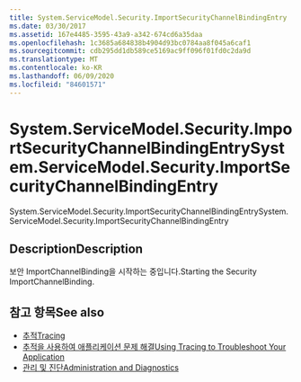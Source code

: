 ```yaml
---
title: System.ServiceModel.Security.ImportSecurityChannelBindingEntry
ms.date: 03/30/2017
ms.assetid: 167e4485-3595-43a9-a342-674cd6a35daa
ms.openlocfilehash: 1c3685a684838b4904d93bc0784aa8f045a6caf1
ms.sourcegitcommit: cdb295dd1db589ce5169ac9ff096f01fd0c2da9d
ms.translationtype: MT
ms.contentlocale: ko-KR
ms.lasthandoff: 06/09/2020
ms.locfileid: "84601571"
---
```

# <a name="systemservicemodelsecurityimportsecuritychannelbindingentry"></a><span data-ttu-id="470bf-102">System.ServiceModel.Security.ImportSecurityChannelBindingEntry</span><span class="sxs-lookup"><span data-stu-id="470bf-102">System.ServiceModel.Security.ImportSecurityChannelBindingEntry</span></span>
<span data-ttu-id="470bf-103">System.ServiceModel.Security.ImportSecurityChannelBindingEntry</span><span class="sxs-lookup"><span data-stu-id="470bf-103">System.ServiceModel.Security.ImportSecurityChannelBindingEntry</span></span>  
  
## <a name="description"></a><span data-ttu-id="470bf-104">Description</span><span class="sxs-lookup"><span data-stu-id="470bf-104">Description</span></span>  
 <span data-ttu-id="470bf-105">보안 ImportChannelBinding을 시작하는 중입니다.</span><span class="sxs-lookup"><span data-stu-id="470bf-105">Starting the Security ImportChannelBinding.</span></span>  
  
## <a name="see-also"></a><span data-ttu-id="470bf-106">참고 항목</span><span class="sxs-lookup"><span data-stu-id="470bf-106">See also</span></span>

- [<span data-ttu-id="470bf-107">추적</span><span class="sxs-lookup"><span data-stu-id="470bf-107">Tracing</span></span>](index.md)
- [<span data-ttu-id="470bf-108">추적을 사용하여 애플리케이션 문제 해결</span><span class="sxs-lookup"><span data-stu-id="470bf-108">Using Tracing to Troubleshoot Your Application</span></span>](using-tracing-to-troubleshoot-your-application.md)
- [<span data-ttu-id="470bf-109">관리 및 진단</span><span class="sxs-lookup"><span data-stu-id="470bf-109">Administration and Diagnostics</span></span>](../index.md)
